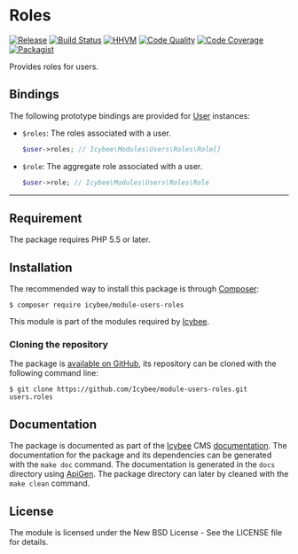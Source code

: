 # Roles

[![Release](https://img.shields.io/packagist/v/icybee/module-users-roles.svg)](https://packagist.org/packages/icybee/module-users-roles)
[![Build Status](https://img.shields.io/travis/Icybee/module-users-roles.svg)](https://travis-ci.org/Icybee/module-users-roles)
[![HHVM](https://img.shields.io/hhvm/icybee/module-users-roles.svg)](http://hhvm.h4cc.de/package/icybee/module-users-roles)
[![Code Quality](https://img.shields.io/scrutinizer/g/Icybee/module-users-roles.svg)](https://scrutinizer-ci.com/g/Icybee/module-users-roles)
[![Code Coverage](https://img.shields.io/coveralls/Icybee/module-users-roles.svg)](https://coveralls.io/r/Icybee/module-users-roles)
[![Packagist](https://img.shields.io/packagist/dt/icybee/module-users-roles.svg)](https://packagist.org/packages/icybee/module-users-roles)

Provides roles for users.





## Bindings

The following prototype bindings are provided for [User][] instances:

- `$roles`: The roles associated with a user.

	```php
	$user->roles; // Icybee\Modules\Users\Roles\Role[]
	```

- `$role`: The aggregate role associated with a user.

	```php
	$user->role; // Icybee\Modules\Users\Roles\Role
	```





----------





## Requirement

The package requires PHP 5.5 or later.





## Installation

The recommended way to install this package is through [Composer](http://getcomposer.org/):

```
$ composer require icybee/module-users-roles
```

This module is part of the modules required by [Icybee](http://icybee.org).





### Cloning the repository

The package is [available on GitHub](https://github.com/Icybee/module-users-roles-roles), its repository can be
cloned with the following command line:

	$ git clone https://github.com/Icybee/module-users-roles.git users.roles





## Documentation

The package is documented as part of the [Icybee](http://icybee.org/) CMS
[documentation](http://icybee.org/docs/). The documentation for the package and its
dependencies can be generated with the `make doc` command. The documentation is generated in
the `docs` directory using [ApiGen](http://apigen.org/). The package directory can later by
cleaned with the `make clean` command.





## License

The module is licensed under the New BSD License - See the LICENSE file for details.






[User]: https://github.com/Icybee/module-users/blob/3.0/lib/User.php

